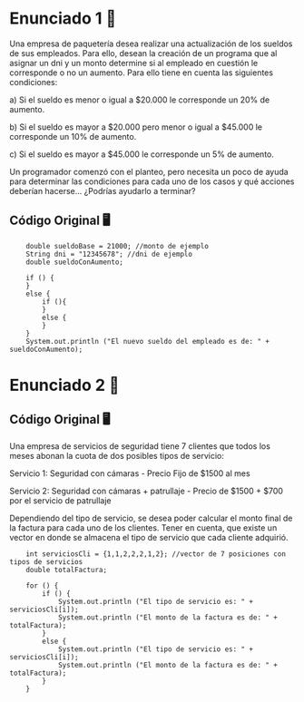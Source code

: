 # Enunciado 1 📕

Una empresa de paquetería desea realizar una actualización de los sueldos de sus empleados. Para ello, desean la creación de un programa que al asignar un dni y un monto determine si al empleado en cuestión le corresponde o no un aumento. Para ello tiene en cuenta las siguientes condiciones:

a) Si el sueldo es menor o igual a $20.000 le corresponde un 20% de aumento.

b) Si el sueldo es mayor a $20.000 pero menor o igual a $45.000 le corresponde un 10% de aumento.

c) Si el sueldo es mayor a $45.000 le corresponde un 5% de aumento.

Un programador comenzó con el planteo, pero necesita un poco de ayuda para determinar las condiciones para cada uno de los casos y qué acciones deberían hacerse... ¿Podrías ayudarlo a terminar?

## Código Original 🖥️
```
    double sueldoBase = 21000; //monto de ejemplo
    String dni = "12345678"; //dni de ejemplo
    double sueldoConAumento;

    if () {
    }
    else {
        if (){
        }
        else {
        }
    }
    System.out.println ("El nuevo sueldo del empleado es de: " + sueldoConAumento);
```

# Enunciado 2 📕

## Código Original 🖥️


Una empresa de servicios de seguridad tiene 7 clientes que todos los meses abonan la cuota de dos posibles tipos de servicio:

Servicio 1: Seguridad con cámaras - Precio Fijo de $1500 al mes

Servicio 2: Seguridad con cámaras + patrullaje - Precio de $1500 + $700 por el servicio de patrullaje

Dependiendo del tipo de servicio, se desea poder calcular el monto final de la factura para cada uno de los clientes. Tener en cuenta, que existe un vector en donde se almacena el tipo de servicio que cada cliente adquirió.

```
    int serviciosCli = {1,1,2,2,2,1,2}; //vector de 7 posiciones con tipos de servicios
    double totalFactura;

    for () {
        if () {
            System.out.println ("El tipo de servicio es: " + serviciosCli[i]);
            System.out.println ("El monto de la factura es de: " + totalFactura);
        }
        else {
            System.out.println ("El tipo de servicio es: " + serviciosCli[i]);
            System.out.println ("El monto de la factura es de: " + totalFactura);
        }
    }
```
